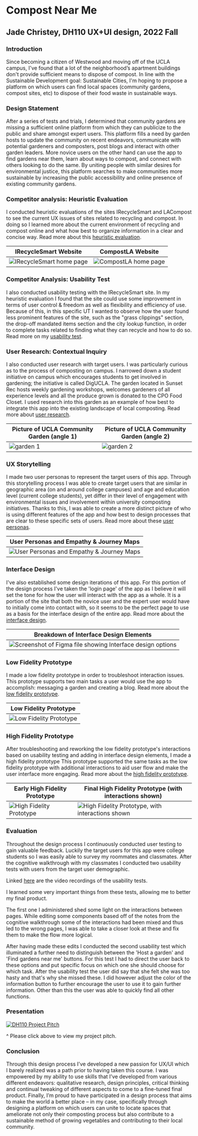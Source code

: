 # Compost Near Me

## Jade Christey, DH110 UX+UI design, 2022 Fall 

### Introduction
Since becoming a citizen of Westwood and moving off of the UCLA campus, I've found that a lot of the neighborhood’s apartment buildings don't provide sufficient means to dispose of compost. In line with the Sustainable Development goal: Sustainable Cities, I'm hoping to propose a platform on which users can find local spaces (community gardens, compost sites, etc) to dispose of their food waste in sustainable ways. 

### Design Statement 
After a series of tests and trials, I determined that community gardens are missing a sufficient online platform from which they can publicize to the public and share amongst expert users. This platform fills a need by garden hosts to update the community on recent endeavors, communicate with potential gardeners and composters, post blogs and interact with other garden leaders. More novice users on the other hand can use the app to find gardens near them, learn about ways to compost, and connect with others looking to do the same. By uniting people with similar desires for environmental justice, this platform searches to make communities more sustainable by increasing the public accessibility and online presence of existing community gardens. 

### Competitor analysis: Heuristic Evaluation

I conducted heuristic evaluations of the sites IRecycleSmart and LACompost to see the current UX issues of sites related to recycling and compost. In doing so I learned more about the current environment of recycling and compost online and what how best to organize information in a clear and concise way. Read more about this [heuristic evaluation](https://github.com/jchristey/DH110-22f/tree/main/assignment1).

| IRecycleSmart Website | CompostLA Website |
| ------------- | ------------- |
| ![IRecycleSmart home page](RecycleSmart.png) | ![CompostLA home page](CompostLA.png)  |


### Competitor Analysis: Usability Test 

I also conducted usability testing with the IRecycleSmart site. In my heuristic evaluation I found that the site could use some improvement in terms of user control & freedom as well as flexibility and efficiency of use. Because of this, in this specific UT I wanted to observe how the user found less prominent features of the site, such as the "grass clippings" section, the drop-off mandated items section and the city lookup function, in order to complete tasks related to finding what they can recycle and how to do so. Read more on my [usability test](https://github.com/jchristey/DH110-22f/tree/main/PilotUT).

### User Research: Contextual Inquiry
I also conducted user research with target users. I was particularly curious as to the process of composting on campus. I narrowed down a student initiative on campus which encourages students to get involved in gardening; the initiative is called DigUCLA. The garden located in Sunset Rec hosts weekly gardening workshops, welcomes gardeners of all experience levels and all the produce grown is donated to the CPO Food Closet. I used research into this garden as an example of how best to integrate this app into the existing landscape of local composting. Read more about [user research](https://github.com/jchristey/DH110-22f/blob/main/PeopleInContext/README.md).

|Picture of UCLA Community Garden (angle 1)|Picture of UCLA Community Garden (angle 2)|
|---|---|
|![garden 1](garden1.png)|![garden 2](garden2.png)|

### UX Storytelling

I made two user personas to represent the target users of this app. Through this storytelling process I was able to create target users that are similar in geographic area (on and around college campuses) and age and education level (current college students), yet differ in their level of engagement with environmental issues and involvement within university composting initiatives. Thanks to this, I was able to create a more distinct picture of who is using different features of the app and how best to design processes that are clear to these specific sets of users. Read more about these [user personas](https://github.com/jchristey/DH110-22f/blob/main/UserPersonas/README.md).

| User Personas and Empathy & Journey Maps |
| ------------- | 
| ![User Personas and Empathy & Journey Maps](Storytelling.png) |


### Interface Design

I've also established some design iterations of this app. For this portion of the design process I've taken the 'login page' of the app as I believe it will set the tone for how the user will interact with the app as a whole. It is a portion of the site that both the novice user and the expert user would have to initially come into contact with, so it seems to be the perfect page to use as a basis for the interface design of the entire app. Read more about the [interface design](https://github.com/jchristey/DH110-22f/blob/main/InterfaceDesignSystem/README.md).

| Breakdown of Interface Design Elements |
| ------------- | 
| ![Screenshot of Figma file showing Interface design options](Interfacedesign.png) |

### Low Fidelity Prototype

I made a low fidelity prototype in order to troubleshoot interaction issues. This prototype supports two main tasks a user would use the app to accomplish: messaging a garden and creating a blog. Read more about the [low fidelity prototype](https://github.com/jchristey/DH110-22f/blob/main/LowFidelityProto/README.md).

| Low Fidelity Prototype |
| ------------- | 
| ![Low Fidelity Prototype](LowFidelity.png) |

### High Fidelity Prototype

After troubleshooting and reworking the low fidelity prototype's interactions based on usability testing and adding in interface design elements, I made a high fidelity prototype This prototype supported the same tasks as the low fidelity prototype with additional interactions to aid user flow and make the user interface more engaging. Read more about the  [high fidelity prototype](https://github.com/jchristey/DH110-22f/blob/main/HighFidelityPrototype/README.md).

| Early High Fidelity Prototype | Final High Fidelity Prototype (with interactions shown) |
| ------------- | ------------- |
| ![High Fidelity Prototype](HighFidelity.png) | ![High Fidelity Prototype, with interactions shown](proto.png)  |


### Evaluation 

Throughout the design process I continuously conducted user testing to gain valuable feedback. Luckily the target users for this app were college students so I was easily able to survey my roommates and classmates. After the cognitive walkthrough with my classmates I conducted two usability tests with users from the target user demographic. 

Linked [here](https://drive.google.com/drive/folders/1WOAuXySPIomjBzXY3a8luFIbq9x1qSMx?usp=share_link) are the video recordings of the usability tests. 

I learned some very important things from these tests, allowing me to better my final product. 

The first one I administered shed some light on the interactions between pages. While editing some components based off of the notes from the cognitive walkthrough some of the interactions had been mixed and thus led to the wrong pages, I was able to take a closer look at these and fix them to make the flow more logical. 

After having made these edits I conducted the second usability test which illuminated a further need to distinguish between the 'Host a garden' and 'Find gardens near me' buttons. For this test I had to direct the user back to these options and put specific focus on which one she should choose for which task. After the usability test the user did say that she felt she was too hasty and that's why she missed these. I did however adjust the color of the information button to further encourage the user to use it to gain further information. Other than this the user was able to quickly find all other functions. 

### Presentation 

[![DH110 Project Pitch](thumbnail.png)](https://youtu.be/iee8gJfuAd0 "Project Pitch")

^ Please click above to view my project pitch. 


### Conclusion

Through this design process I’ve developed a new passion for UX/UI which I barely realized was a path prior to having taken this course. I was empowered by my ability to use skills that I’ve developed from various different endeavors: qualitative research, design principles, critical thinking and continual tweaking of different aspects to come to a fine-tuned final product. Finally, I’m proud to have participated in a design process that aims to make the world a better place – in my case, specifically through designing a platform on which users can unite to locate spaces that ameliorate not only their composting process but also contribute to a sustainable method of growing vegetables and contributing to their local community. 
